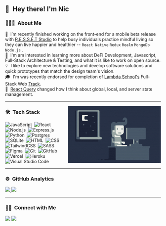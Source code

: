 <!--
**npm-nic/npm-nic** is a ✨ _special_ ✨ repository because its `README.md` (this file) appears on your GitHub profile.

Here are some ideas to get you started:

- 🔭 I’m currently working on ...
- 🌱 I’m currently learning ...
- 👯 I’m looking to collaborate on ...
- 🤔 I’m looking for help with ...
- 💬 Ask me about ...
- 📫 How to reach me: ...
- 😄 Pronouns: ...
- ⚡ Fun fact: ...
-->
## 👋 &nbsp;Hey there! I'm Nic

### 👨🏻‍💻 &nbsp;About Me
🔭 &nbsp;I’m recently finished working on the front-end for a mobile beta release with [R.E.S.S.E.T Studio](https://www.ressetstudio.com/pages/about) to help busy individuals practice mindful living so they can live happier and healthier -- `React Native` `Redux` `Realm` `MongoDb` `Node.js` .\
🌱 &nbsp;I'm am interested in learning more about DeFi Development, Javascript, Full-Stack Architecture & Testing, and what it is like to work on open source.\
💡 &nbsp;I like to explore new technologies and develop software solutions and quick prototypes that match the design team's vision.\
🎓 &nbsp;I'm was recently endorsed for completion of [Lambda School's](https://lambdaschool.com/) Full-Stack Web [Track](https://lambdaschool.com/courses/full-stack-web-development).\
🤔 &nbsp;[React Query](https://react-query.tanstack.com/overview) changed how I think about global, local, and server state management.

---

<img alt="Night Coding" src="https://raw.githubusercontent.com/AVS1508/AVS1508/master/assets/Night-Coding.gif" align="right"/>

### 🛠 &nbsp;Tech Stack

![JavaScript](https://img.shields.io/badge/javascript%20-%23323330.svg?&style=for-the-badge&logo=javascript&logoColor=%23F7DF1E)&nbsp;
![React](https://img.shields.io/badge/react%20-%2320232a.svg?&style=for-the-badge&logo=react&logoColor=%2361DAFB)&nbsp;
![Node.js](https://img.shields.io/badge/node.js%20-%2343853D.svg?&style=for-the-badge&logo=node.js&logoColor=white)&nbsp;
![Express.js](https://img.shields.io/badge/express.js%20-%23404d59.svg?&style=for-the-badge)&nbsp;
![Python](https://img.shields.io/badge/python%20-%2314354C.svg?&style=for-the-badge&logo=python&logoColor=white)&nbsp;
![Postgres](https://img.shields.io/badge/postgres-%23316192.svg?&style=for-the-badge&logo=postgresql&logoColor=white)&nbsp;
![SQLite](https://img.shields.io/badge/sqlite-%2307405e.svg?&style=for-the-badge&logo=sqlite&logoColor=white)&nbsp;
![HTML](https://img.shields.io/badge/html5%20-%23E34F26.svg?&style=for-the-badge&logo=html5&logoColor=white)&nbsp;
![CSS](https://img.shields.io/badge/css3%20-%231572B6.svg?&style=for-the-badge&logo=css3&logoColor=white)&nbsp;
![TailwindCSS](https://img.shields.io/badge/tailwindcss%20-%2338B2AC.svg?&style=for-the-badge&logo=tailwind-css&logoColor=white)&nbsp;
![SASS](https://img.shields.io/badge/SASS%20-hotpink.svg?&style=for-the-badge&logo=SASS&logoColor=white)&nbsp;
![Figma](https://img.shields.io/badge/figma%20-%23F24E1E.svg?&style=for-the-badge&logo=figma&logoColor=white)&nbsp;
![Git](https://img.shields.io/badge/git%20-%23F05033.svg?&style=for-the-badge&logo=git&logoColor=white)&nbsp;
![GitHub](https://img.shields.io/badge/github%20-%23121011.svg?&style=for-the-badge&logo=github&logoColor=white)&nbsp;
![Vercel](https://img.shields.io/badge/vercel%20-%23000000.svg?&style=for-the-badge&logo=vercel&logoColor=white6)&nbsp;
![Heroku](https://img.shields.io/badge/heroku%20-%23430098.svg?&style=for-the-badge&logo=heroku&logoColor=white)&nbsp;
![Visual Studio Code](https://img.shields.io/badge/-Visual%20Studio%20Code-333333?&style=for-the-badge&logo=visual-studio-code&logoColor=007ACC)&nbsp;

---

### ⚙️ &nbsp;GitHub Analytics

<!-- <p align="center"> -->
<a href="https://github.com/npm-nic">
  <img height="180em" src="https://github-readme-stats-eight-theta.vercel.app/api?username=npm-nic&show_icons=true&theme=react&include_all_commits=true&count_private=true"/>
  <img height="180em" src="https://github-readme-stats-eight-theta.vercel.app/api/top-langs/?username=npm-nic&layout=compact&langs_count=8&theme=react"/>
</a>
</p>

---

### 🤝🏻 &nbsp;Connect with Me

<!-- <p align="center"> -->
<a href="https://linkedin.com/in/niclehman"><img src="https://img.shields.io/badge/linkedin%20-%230077B5.svg?&style=for-the-badge&logo=linkedin&logoColor=white"/></a>
<a href="mailto:lehmannic@gmail.com"><img src="https://img.shields.io/badge/-Email Me!-D14836?style=for-the-badge&logo=Gmail&logoColor=white"/></a>

